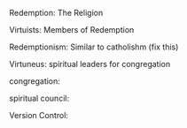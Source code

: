 

Redemption: The Religion

Virtuists: Members of Redemption

Redemptionism: Similar to catholishm (fix this)

Virtuneus: spiritual leaders for congregation

congregation:

spiritual council:

Version Control:




